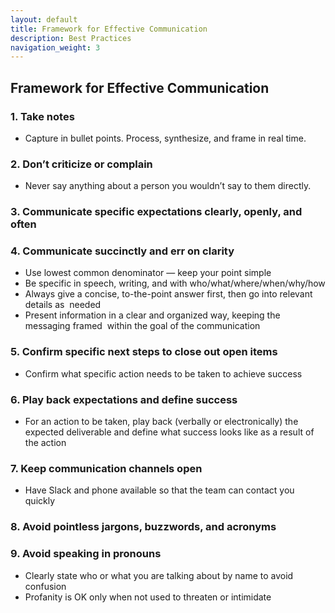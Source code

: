```yaml
---
layout: default
title: Framework for Effective Communication
description: Best Practices
navigation_weight: 3
---
```


## Framework for Effective Communication

### 1. Take notes
* Capture in bullet points. Process, synthesize, and frame in real time.

### 2. Don’t criticize or complain
* Never say anything about a person you wouldn’t say to them directly.

### 3. Communicate specific expectations clearly, openly, and often

### 4. Communicate succinctly and err on clarity
* Use lowest common denominator — keep your point simple
* Be specific in speech, writing, and with who/what/where/when/why/how
* Always give a concise, to-the-point answer first, then go into relevant details as  needed 
* Present information in a clear and organized way, keeping the messaging framed  within the goal of the communication

### 5. Confirm specific next steps to close out open items
* Confirm what specific action needs to be taken to achieve success

### 6. Play back expectations and define success
* For an action to be taken, play back (verbally or electronically) the expected deliverable and define what success looks like as a result of the action

### 7. Keep communication channels open
* Have Slack and phone available so that the team can contact you quickly

### 8. Avoid pointless jargons, buzzwords, and acronyms

### 9. Avoid speaking in pronouns
* Clearly state who or what you are talking about by name to avoid confusion
* Profanity is OK only when not used to threaten or intimidate
